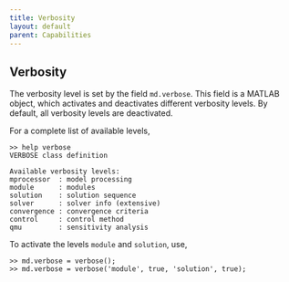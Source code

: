 ```yaml
---
title: Verbosity
layout: default
parent: Capabilities
---
```


## Verbosity
The verbosity level is set by the field `md.verbose`. This field is a MATLAB object, which activates and deactivates different verbosity levels. By default, all verbosity levels are deactivated.

For a complete list of available levels,
````
>> help verbose
VERBOSE class definition

Available verbosity levels:
mprocessor  : model processing
module      : modules
solution    : solution sequence
solver      : solver info (extensive)
convergence : convergence criteria
control     : control method
qmu         : sensitivity analysis
````

To activate the levels `module` and `solution`, use,
````
>> md.verbose = verbose();
>> md.verbose = verbose('module', true, 'solution', true);
````

